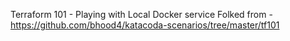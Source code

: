 Terraform 101 - Playing with Local Docker service
Folked from - https://github.com/bhood4/katacoda-scenarios/tree/master/tf101
